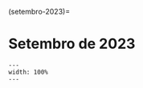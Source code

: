 (setembro-2023)=

# Setembro de 2023

```{figure} ../imagens/calendario/2023/calendario-2023-09.svg
---
width: 100%
---
```

